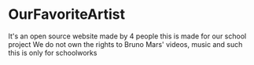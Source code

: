 # OurFavoriteArtist
It's an open source website made by 4 people
this is made for our school project
We do not own the rights to Bruno Mars' videos, music and such this is only for schoolworks
